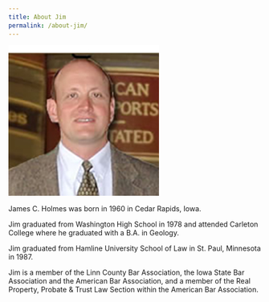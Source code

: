 ```yaml
---
title: About Jim
permalink: /about-jim/
---
```


![James C. Holmes](/assets/james_holmes.jpeg)

James C. Holmes was born in 1960 in Cedar Rapids, Iowa.

Jim graduated from Washington High School in 1978 and attended Carleton College where he graduated with a B.A. in Geology.

Jim graduated from Hamline University School of Law in St. Paul, Minnesota in 1987.

Jim is a member of the Linn County Bar Association, the Iowa State Bar Association and the American Bar Association, and a member of the Real Property, Probate & Trust Law Section within the American Bar Association.
